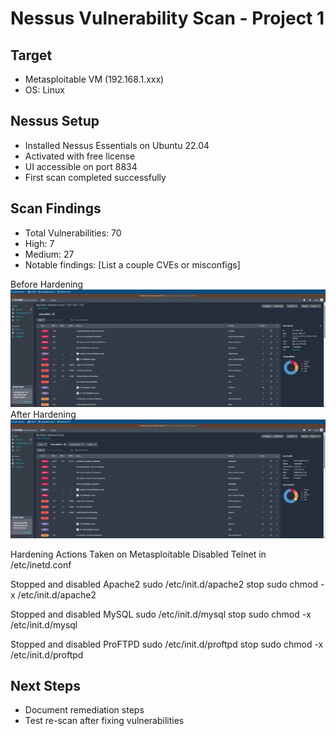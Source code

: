 # Nessus Vulnerability Scan - Project 1

## Target
- Metasploitable VM (192.168.1.xxx)
- OS: Linux

## Nessus Setup
- Installed Nessus Essentials on Ubuntu 22.04
- Activated with free license
- UI accessible on port 8834
- First scan completed successfully

## Scan Findings
- Total Vulnerabilities: 70
- High: 7
- Medium: 27
- Notable findings: [List a couple CVEs or misconfigs]

Before Hardening
![Initial Scan](./ScreenshotVulScan.png)
After Hardening
![Updated Nessus Scan](./ScreenshotVul2.png)

Hardening Actions Taken on Metasploitable
Disabled Telnet in /etc/inetd.conf

Stopped and disabled Apache2
sudo /etc/init.d/apache2 stop
sudo chmod -x /etc/init.d/apache2

Stopped and disabled MySQL
sudo /etc/init.d/mysql stop
sudo chmod -x /etc/init.d/mysql

Stopped and disabled ProFTPD
sudo /etc/init.d/proftpd stop
sudo chmod -x /etc/init.d/proftpd

## Next Steps
- Document remediation steps
- Test re-scan after fixing vulnerabilities
